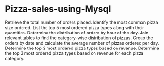 # Pizza-sales-using-Mysql

Retrieve the total number of orders placed.
Identify the most common pizza size ordered.
List the top 5 most ordered pizza types along with their quantities.
Determine the distribution of orders by hour of the day.
Join relevant tables to find the category-wise distribution of pizzas.
Group the orders by date and calculate the average number of pizzas ordered per day.
Determine the top 3 most ordered pizza types based on revenue.
Determine the top 3 most ordered pizza types based on revenue for each pizza category.
